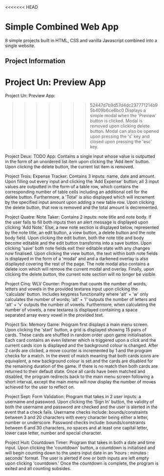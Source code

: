 <<<<<<< HEAD
# Simple Combined Web App
8 simple projects built in HTML, CSS and vanilla Javascript combined into a single website.

## Project Information
Project Un: Preview App
=======
Project Un: Preview App:
>>>>>>> 52447d7b9d57d4dc237771214b95b409b6ce6bc0
Displays a simple modal when the 'Preview' button is clicked. Modal is removed upon clicking delete button. Modal can also be opened upon pressing the 's' key and closed upon pressing the 'esc' key.

Project Deux: TODO App:
Contains a single input whose value is outputted in the form of an unordered list item upon clicking the 'Add item' button. Upon clicking the delete button, the current list item is removed.

Project Trois: Expense Tracker:
Contains 3 inputs: name, date and amount. Upon filling out every input and clicking the 'Add Expense' button; all 3 input values are outputted in the form of a table row, which contains the corresponding number of table cells including an additional cell for the delete button. Furthermore, a 'Total' is also displayed which will increment by the specified input amount upon adding a new table row. Upon clicking the delete button, that row is removed and the total amount is decremented.

Project Quatre: Note Taker:
Contains 2 inputs: note title and note body. If the user fails to fill both inputs then an alert message is displayed upon clicking 'Add Note.' Else, a new note section is displayed below, represented by the note title, an edit button, a view button, a delete button and the note body field. Upon clicking the edit button, both the note title and body become editable and the edit button transforms into a save button. Upon clicking 'save' both note fields exit their editable state with any changes now finalised. Upon clicking the view button, the text within both note fields is displayed in the form of a 'modal' and and a darkened overlay is also displayed covering the rest of the page. The note modal also contains a delete icon which will remove the current modal and overlay. Finally, upon clicking the delete button, the current note section will no longer be visible.

Project Cinq: WLV Counter:
Program that counts the number of words, letters and vowels in the provided textarea input upon clicking the 'calculate' button.
Includes keypress functionality where 'alt' + 'w' only calculates the number of words; 'alt' + 'l' outputs the number of letters and 'alt' + 'v' outputs the number of vowels. Furthermore, when calculating the number of vowels, a new textarea is displayed containing a space separated array every vowel in the provided text.

Project Six: Memory Game:
Program first displays a main menu screen. Upon clicking the 'start' button, a grid is displayed showing 15 pairs of cards. These cards are shuffled in random order upon game initialisation. Each card contains an even listener which is triggered upon a click and the current cards icon is displayed and the background colour is changed. After 2 cards are clicked, a move counter is incremented by 1 and the program checks for a match. In the event of match meaning that both cards icons are equivalent, a new background colour is set and the cards are disabled for the remaining duration of the game. If there is no match then both cards are returned to their default state. Once all cards have been matched and disabled, the program redirects back to the main menu screen following a short interval, except the main menu will now display the number of moves achieved for the user to reflect on.

Project Sept: Form Validation:
Program that takes in 2 user inputs: a username and password. Upon clicking the 'Sign In' button, the validity of both the username and password are checked and the user is alerted in the event that a check fails. Username checks include: bounds/constraints between 3 and 20 characters with every character being either a letter, number or underscore. Password checks include: bounds/constraints between 6 and 30 characters, no spaces and at least one capital letter, lower case letter, number and special character.

Project Huit: Countdown Timer:
Program that takes in both a date and time input. Upon clicking the 'countdown' button, a countdown is initialised and will begin counting down to the users input date in an 'hours : minutes : seconds' format. The user is alerted if one or both inputs are left empty upon clicking 'countdown.' Once the countdown is complete, the program is exited and all counting subsides.
